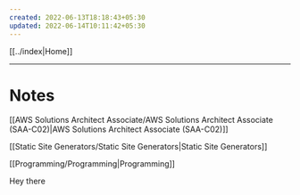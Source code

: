 ```yaml
---
created: 2022-06-13T18:18:43+05:30
updated: 2022-06-14T10:11:42+05:30
---
```

[[../index|Home]]

---
# Notes
[[AWS Solutions Architect Associate/AWS Solutions Architect Associate (SAA-C02)|AWS Solutions Architect Associate (SAA-C02)]]

[[Static Site Generators/Static Site Generators|Static Site Generators]]

[[Programming/Programming|Programming]]

Hey there